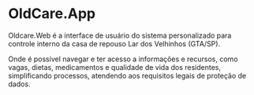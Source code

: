 # OldCare.App
Oldcare.Web é a interface de usuário do sistema personalizado para controle interno da casa de repouso Lar dos Velhinhos (GTA/SP).

Onde é possível navegar e ter acesso a informações e recursos, como vagas, dietas, medicamentos e qualidade de vida dos residentes, simplificando processos, atendendo aos requisitos legais de proteção de dados.
